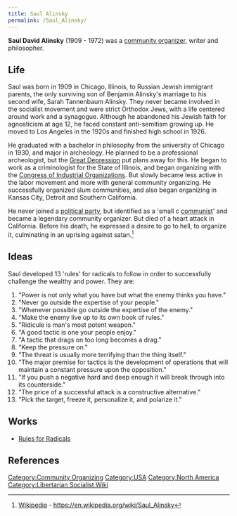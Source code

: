 ```yaml
---
title: Saul Alinsky
permalink: /Saul_Alinsky/
---
```


**Saul David Alinsky** (1909 - 1972) was a [community
organizer](Community_Organizing.md "wikilink"), writer and philosopher.

## Life

Saul was born in 1909 in Chicago, Illinois, to Russian Jewish immigrant
parents, the only surviving son of Benjamin Alinsky's marriage to his
second wife, Sarah Tannenbaum Alinsky. They never became involved in the
socialist movement and were strict Orthodox Jews, with a life centered
around work and a synagogue. Although he abandoned his Jewish faith for
agnosticism at age 12, he faced constant anti-semitism growing up. He
moved to Los Angeles in the 1920s and finished high school in 1926.

He graduated with a bachelor in philosophy from the university of
Chicago in 1930, and major in archeology. He planned to be a
professional archeologist, but the [Great
Depression](Great_Depression.md "wikilink") put plans away for this. He
began to work as a criminologist for the State of Illinois, and began
organizing with the [Congress of Industrial
Organizations](Congress_of_Industrial_Organizations.md "wikilink"). But
slowly became less active in the labor movement and more with general
community organizing. He successfully organized slum communities, and
also began organizing in Kansas City, Detroit and Southern California.

He never joined a [political party](Political_Party.md "wikilink"), but
identified as a 'small c [communist](Communism.md "wikilink")' and became a
legendary community organizer. But died of a heart attack in California.
Before his death, he expressed a desire to go to hell, to organize it,
culminating in an uprising against satan.[^1]

## Ideas

Saul developed 13 'rules' for radicals to follow in order to
successfully challenge the wealthy and power. They are:

1.  "Power is not only what you have but what the enemy thinks you
    have."
2.  "Never go outside the expertise of your people."
3.  "Whenever possible go outside the expertise of the enemy."
4.  "Make the enemy live up to its own book of rules."
5.  "Ridicule is man's most potent weapon."
6.  "A good tactic is one your people enjoy."
7.  "A tactic that drags on too long becomes a drag."
8.  "Keep the pressure on."
9.  "The threat is usually more terrifying than the thing itself."
10. "The major premise for tactics is the development of operations that
    will maintain a constant pressure upon the opposition."
11. "If you push a negative hard and deep enough it will break through
    into its counterside."
12. "The price of a successful attack is a constructive alternative."
13. "Pick the target, freeze it, personalize it, and polarize it."

## Works

- [Rules for Radicals](Rules_for_Radicals.md "wikilink")

## References

<references />

[Category:Community
Organizing](Category:Community_Organizing.md "wikilink")
[Category:USA](Category:USA.md "wikilink") [Category:North
America](Category:North_America.md "wikilink") [Category:Libertarian
Socialist Wiki](Category:Libertarian_Socialist_Wiki.md "wikilink")

[^1]: [Wikipedia](Wikipedia.md "wikilink") -
    <https://en.wikipedia.org/wiki/Saul_Alinsky>